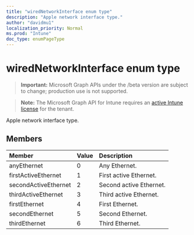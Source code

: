 ```yaml
---
title: "wiredNetworkInterface enum type"
description: "Apple network interface type."
author: "davidmu1"
localization_priority: Normal
ms.prod: "Intune"
doc_type: enumPageType
---
```


# wiredNetworkInterface enum type

> **Important:** Microsoft Graph APIs under the /beta version are subject to change; production use is not supported.

> **Note:** The Microsoft Graph API for Intune requires an [active Intune license](https://go.microsoft.com/fwlink/?linkid=839381) for the tenant.

Apple network interface type.

## Members
|Member|Value|Description|
|:---|:---|:---|
|anyEthernet|0|Any Ethernet.|
|firstActiveEthernet|1|First active Ethernet.|
|secondActiveEthernet|2|Second active Ethernet.|
|thirdActiveEthernet|3|Third active Ethernet.|
|firstEthernet|4|First Ethernet.|
|secondEthernet|5|Second Ethernet.|
|thirdEthernet|6|Third Ethernet.|




